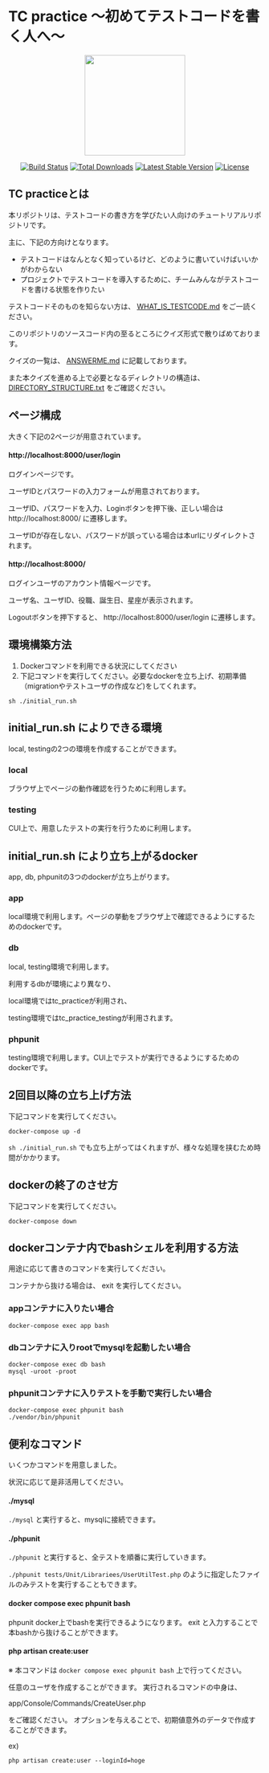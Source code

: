 # TC practice 〜初めてテストコードを書く人へ〜 

<p align="center"><a href="https://laravel.com" target="_blank"><img src="https://raw.githubusercontent.com/laravel/art/master/logo-lockup/5%20SVG/2%20CMYK/1%20Full%20Color/laravel-logolockup-cmyk-red.svg" width="200"></a></p>

<p align="center">
<a href="https://travis-ci.org/laravel/framework"><img src="https://travis-ci.org/laravel/framework.svg" alt="Build Status"></a>
<a href="https://packagist.org/packages/laravel/framework"><img src="https://img.shields.io/packagist/dt/laravel/framework" alt="Total Downloads"></a>
<a href="https://packagist.org/packages/laravel/framework"><img src="https://img.shields.io/packagist/v/laravel/framework" alt="Latest Stable Version"></a>
<a href="https://packagist.org/packages/laravel/framework"><img src="https://img.shields.io/packagist/l/laravel/framework" alt="License"></a>
</p>

## TC practiceとは

本リポジトリは、テストコードの書き方を学びたい人向けのチュートリアルリポジトリです。

主に、下記の方向けとなります。

- テストコードはなんとなく知っているけど、どのように書いていけばいいかがわからない
- プロジェクトでテストコードを導入するために、チームみんながテストコードを書ける状態を作りたい

テストコードそのものを知らない方は、 [WHAT_IS_TESTCODE.md](/WHAT_IS_TESTCODE.md) をご一読ください。

このリポジトリのソースコード内の至るところにクイズ形式で散りばめております。

クイズの一覧は、 [ANSWERME.md](/ANSWERME.md) に記載しております。

また本クイズを進める上で必要となるディレクトリの構造は、 [DIRECTORY_STRUCTURE.txt](/DIRECTORY_STRUCTURE.txt) をご確認ください。

## ページ構成

大きく下記の2ページが用意されています。

#### http://localhost:8000/user/login

ログインページです。

ユーザIDとパスワードの入力フォームが用意されております。

ユーザID、パスワードを入力、Loginボタンを押下後、正しい場合は http://localhost:8000/ に遷移します。

ユーザIDが存在しない、パスワードが誤っている場合は本urlにリダイレクトされます。

#### http://localhost:8000/

ログインユーザのアカウント情報ページです。

ユーザ名、ユーザID、役職、誕生日、星座が表示されます。

Logoutボタンを押下すると、 http://localhost:8000/user/login に遷移します。

## 環境構築方法

1. Dockerコマンドを利用できる状況にしてください
2. 下記コマンドを実行してください。必要なdockerを立ち上げ、初期準備（migrationやテストユーザの作成など)をしてくれます。

```
sh ./initial_run.sh
```

## initial_run.sh によりできる環境

local, testingの2つの環境を作成することができます。

### local

ブラウザ上でページの動作確認を行うために利用します。

### testing

CUI上で、用意したテストの実行を行うために利用します。

## initial_run.sh により立ち上がるdocker

app, db, phpunitの3つのdockerが立ち上がります。

### app

local環境で利用します。ページの挙動をブラウザ上で確認できるようにするためのdockerです。

### db

local, testing環境で利用します。

利用するdbが環境により異なり、

local環境ではtc_practiceが利用され、

testing環境ではtc_practice_testingが利用されます。

### phpunit

testing環境で利用します。CUI上でテストが実行できるようにするためのdockerです。

## 2回目以降の立ち上げ方法

下記コマンドを実行してください。

```
docker-compose up -d
```

`sh ./initial_run.sh` でも立ち上がってはくれますが、様々な処理を挟むため時間がかかります。

## dockerの終了のさせ方

下記コマンドを実行してください。

```
docker-compose down
```

## dockerコンテナ内でbashシェルを利用する方法

用途に応じて書きのコマンドを実行してください。

コンテナから抜ける場合は、 exit を実行してください。

### appコンテナに入りたい場合

```
docker-compose exec app bash
```

### dbコンテナに入りrootでmysqlを起動したい場合

```
docker-compose exec db bash
mysql -uroot -proot
```

### phpunitコンテナに入りテストを手動で実行したい場合

```
docker-compose exec phpunit bash
./vendor/bin/phpunit
```

## 便利なコマンド

いくつかコマンドを用意しました。

状況に応じて是非活用してください。

#### ./mysql

`./mysql` と実行すると、mysqlに接続できます。

#### ./phpunit

`./phpunit` と実行すると、全テストを順番に実行していきます。

`./phpunit tests/Unit/Librariees/UserUtilTest.php` のように指定したファイルのみテストを実行することもできます。

#### docker compose exec phpunit bash

phpunit docker上でbashを実行できるようになります。
exit と入力することで本bashから抜けることができます。

#### php artisan create:user

※ 本コマンドは `docker compose exec phpunit bash` 上で行ってください。

任意のユーザを作成することができます。
実行されるコマンドの中身は、

app/Console/Commands/CreateUser.php

をご確認ください。
オプションを与えることで、初期値意外のデータで作成することができます。

ex)

```
php artisan create:user --loginId=hoge
```
